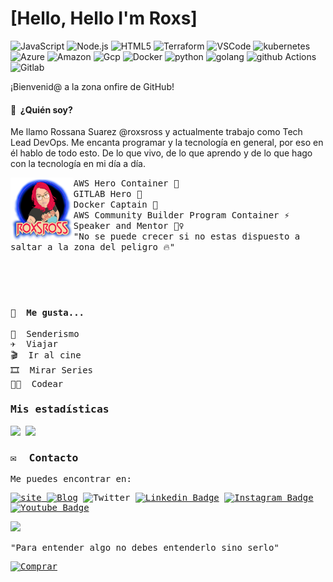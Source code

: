 # [Hello, Hello I'm Roxs]

![JavaScript](https://img.shields.io/badge/-JavaScript-F7DF1E?style=for-the-badge&logo=JavaScript&logoColor=black)
![Node.js](https://img.shields.io/badge/-Node.js-339933?style=for-the-badge&logo=node.js&logoColor=white)
![HTML5](https://img.shields.io/badge/-HTML5-E34F26?style=for-the-badge&logo=html5&logoColor=white)
![Terraform](https://img.shields.io/badge/terraform-7B42BC?logo=terraform&logoColor=white&style=for-the-badge)
![VSCode](https://img.shields.io/badge/Visual_Studio_Code-0078D4?style=for-the-badge&logo=visual%20studio%20code&logoColor=white)
![kubernetes](https://img.shields.io/badge/kubernetes-326CE5?logo=kubernetes&logoColor=white&style=for-the-badge)
![Azure](https://img.shields.io/badge/azure-0078D4?logo=microsoft-azure&logoColor=white&style=for-the-badge)
![Amazon](https://img.shields.io/badge/Amazon_AWS-232F3E?style=for-the-badge&logo=amazon-aws&logoColor=white)
![Gcp](https://img.shields.io/badge/Google_Cloud-4285F4?style=for-the-badge&logo=google-cloud&logoColor=white)
![Docker](https://img.shields.io/badge/docker-2496ED?logo=docker&logoColor=white&style=for-the-badge)
![python](https://img.shields.io/badge/python-3776AB?logo=python&logoColor=white&style=for-the-badge)
![golang](https://img.shields.io/badge/Go-00ADD8?style=for-the-badge&logo=go&logoColor=white)
![github Actions](https://img.shields.io/badge/GitHub_Actions-2088FF?style=for-the-badge&logo=github-actions&logoColor=white)
![Gitlab](https://img.shields.io/badge/GitLab-330F63?style=for-the-badge&logo=gitlab&logoColor=white)


¡Bienvenid@ a la zona onfire de GitHub!

#### 🤔 &nbsp;¿Quién soy? 

Me llamo Rossana Suarez @roxsross y actualmente trabajo como Tech Lead DevOps. Me encanta programar y la tecnología en general, por eso en él hablo de todo esto. 
De lo que vivo, de lo que aprendo y de lo que hago con la tecnología en mi día a día.
<br>


<a href="https://295devops.com">
<img align="left" width="20%" src="https://raw.githubusercontent.com/roxsross/roxsross/main/images/Copia de ROXSROSS FINAL (1).png">
</a>
<samp>
    AWS Hero Container 🚀
     <br>
    GITLAB Hero 🚀
     <br>
    Docker Captain 🐳
    <br>
    AWS Community Builder Program Container ⚡
    <br> 
    Speaker and Mentor 🦸‍♀️
    <br>
    "No se puede crecer si no estas dispuesto a saltar a la zona del peligro 🔥"

<samp>
<br>
    <br>
    <br>
    <br>
    <br>
    
#### 🥰 &nbsp;Me gusta... 

🌲 &nbsp;Senderismo<br>
✈️ &nbsp;Viajar<br>
🎬 &nbsp;Ir al cine<br>
🎞️ &nbsp;Mirar Series<br>
🧑‍💻 &nbsp;Codear<br>

### Mis estadísticas

<p>
  <img height="180em" src="https://github-readme-stats.vercel.app/api?username=roxsross&show_icons=true&hide_border=true&&count_private=true&include_all_commits=true" />
  <img height="180em" src="https://github-readme-stats.vercel.app/api/top-langs/?username=roxsross&exclude_repo=KNN-Image-Classification&show_icons=true&hide_border=true&layout=compact&langs_count=4"/>
</p>

### ✉️  &nbsp;Contacto 

Me puedes encontrar en:

[![site](https://img.shields.io/badge/Hashnode-2962FF?style=for-the-badge&logo=hashnode&logoColor=white&link=https://blog.295devops.com) ](https://blog.295devops.com)
[![Blog](https://img.shields.io/badge/dev.to-0A0A0A?style=for-the-badge&logo=devdotto&logoColor=white&link=https://dev.to/roxsross)](https://dev.to/roxsross)
![Twitter](https://img.shields.io/twitter/follow/roxsross?style=for-the-badge)
[![Linkedin Badge](https://img.shields.io/badge/-LinkedIn-blue?style=for-the-badge&logo=Linkedin&logoColor=white&link=https://www.linkedin.com/in/roxsross/)](https://www.linkedin.com/in/roxsross/)
[![Instagram Badge](https://img.shields.io/badge/-Instagram-purple?style=for-the-badge&logo=instagram&logoColor=white&link=https://www.instagram.com/roxsross)](https://www.instagram.com/roxsross/)
[![Youtube Badge](https://img.shields.io/badge/YouTube-FF0000?style=for-the-badge&logo=youtube&logoColor=white&link=https://www.youtube.com/channel/UCa-FcaB75ZtqWd1YCWW6INQ)](https://www.youtube.com/channel/UCa-FcaB75ZtqWd1YCWW6INQ)

![](./images/roxsross-banner.png)

<samp>
"Para entender algo no debes entenderlo sino serlo"
<samp>
  </div>
  
   [![Comprar](https://img.shields.io/badge/Buy_Me_A_Coffee-FFDD00?style=for-the-badge&logo=buy-me-a-coffee&logoColor=black&link=https://www.buymeacoffee.com/roxsross)](https://www.buymeacoffee.com/roxsross)

